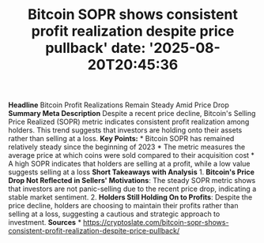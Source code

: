 ﻿---
title: "Bitcoin SOPR shows consistent profit realization despite price pullback'
date: '2025-08-20T20:45:36"
category: "Markets"
summary: ""
slug: "bitcoin sopr shows consistent profit realization despite pri"
source_urls:
  - "https://cryptoslate.com/bitcoin-sopr-shows-consistent-profit-realization-despite-price-pullback/"
seo:
  title: "Bitcoin SOPR shows consistent profit realization despite price pullback | Hash n Hedge'
  description: '"
  keywords: ["news", "markets", "brief"]
---
**Headline** Bitcoin Profit Realizations Remain Steady Amid Price Drop  **Summary Meta Description** Despite a recent price decline, Bitcoin's Selling Price Realized (SOPR) metric indicates consistent profit realization among holders. This trend suggests that investors are holding onto their assets rather than selling at a loss.  **Key Points:**  * Bitcoin SOPR has remained relatively steady since the beginning of 2023 * The metric measures the average price at which coins were sold compared to their acquisition cost * A high SOPR indicates that holders are selling at a profit, while a low value suggests selling at a loss  **Short Takeaways with Analysis**  1. **Bitcoin's Price Drop Not Reflected in Sellers' Motivations**: The steady SOPR metric shows that investors are not panic-selling due to the recent price drop, indicating a stable market sentiment. 2. **Holders Still Holding On to Profits**: Despite the price decline, holders are choosing to maintain their profits rather than selling at a loss, suggesting a cautious and strategic approach to investment.  **Sources**  * https://cryptoslate.com/bitcoin-sopr-shows-consistent-profit-realization-despite-price-pullback/ 
